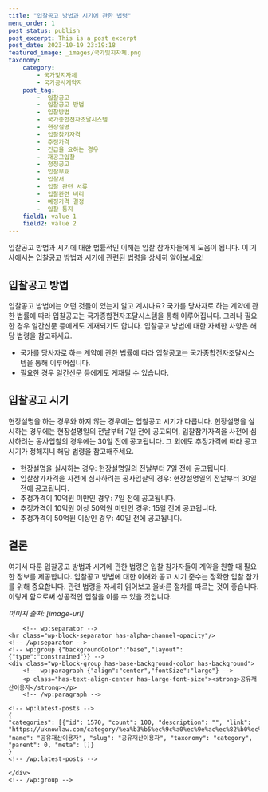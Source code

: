 ```yaml
---
title: "입찰공고 방법과 시기에 관한 법령"
menu_order: 1
post_status: publish
post_excerpt: This is a post excerpt
post_date: 2023-10-19 23:19:18
featured_image: _images/국가및지자체.png
taxonomy:
    category:
        - 국가및지자체
        - 국가공사계약자
    post_tag:
        -  입찰공고
        -  입찰공고 방법
        -  입찰방법
        -  국가종합전자조달시스템
        -  현장설명
        -  입찰참가자격
        -  추정가격
        -  긴급을 요하는 경우
        -  재공고입찰
        -  정정공고
        -  입찰무효
        -  입찰서
        -  입찰 관련 서류
        -  입찰관련 비리
        -  예정가격 결정
        -  입찰 통지
    field1: value 1
    field2: value 2
---
```




입찰공고 방법과 시기에 대한 법률적인 이해는 입찰 참가자들에게 도움이 됩니다. 이 기사에서는 입찰공고 방법과 시기에 관련된 법령을 상세히 알아보세요!

## 입찰공고 방법

입찰공고 방법에는 어떤 것들이 있는지 알고 계시나요? 국가를 당사자로 하는 계약에 관한 법률에 따라 입찰공고는 국가종합전자조달시스템을 통해 이루어집니다. 그러나 필요한 경우 일간신문 등에게도 게재되기도 합니다. 입찰공고 방법에 대한 자세한 사항은 해당 법령을 참고하세요.

- 국가를 당사자로 하는 계약에 관한 법률에 따라 입찰공고는 국가종합전자조달시스템을 통해 이루어집니다.
- 필요한 경우 일간신문 등에게도 게재될 수 있습니다.

## 입찰공고 시기

현장설명을 하는 경우와 하지 않는 경우에는 입찰공고 시기가 다릅니다. 현장설명을 실시하는 경우에는 현장설명일의 전날부터 7일 전에 공고되며, 입찰참가자격을 사전에 심사하려는 공사입찰의 경우에는 30일 전에 공고됩니다. 그 외에도 추정가격에 따라 공고 시기가 정해지니 해당 법령을 참고해주세요.

- 현장설명을 실시하는 경우: 현장설명일의 전날부터 7일 전에 공고됩니다.
- 입찰참가자격을 사전에 심사하려는 공사입찰의 경우: 현장설명일의 전날부터 30일 전에 공고됩니다.
- 추정가격이 10억원 미만인 경우: 7일 전에 공고됩니다.
- 추정가격이 10억원 이상 50억원 미만인 경우: 15일 전에 공고됩니다.
- 추정가격이 50억원 이상인 경우: 40일 전에 공고됩니다.

## 결론

여기서 다룬 입찰공고 방법과 시기에 관한 법령은 입찰 참가자들이 계약을 원할 때 필요한 정보를 제공합니다. 입찰공고 방법에 대한 이해와 공고 시기 준수는 정확한 입찰 참가를 위해 중요합니다. 관련 법령을 자세히 읽어보고 올바른 절차를 따르는 것이 좋습니다. 이렇게 함으로써 성공적인 입찰을 이룰 수 있을 것입니다.

*이미지 출처: [image-url]*

        <!-- wp:separator -->
    <hr class="wp-block-separator has-alpha-channel-opacity"/>
    <!-- /wp:separator -->
    <!-- wp:group {"backgroundColor":"base","layout":{"type":"constrained"}} -->
    <div class="wp-block-group has-base-background-color has-background">
        <!-- wp:paragraph {"align":"center","fontSize":"large"} -->
        <p class="has-text-align-center has-large-font-size"><strong>공유재산이용자</strong></p>
        <!-- /wp:paragraph -->
        
    <!-- wp:latest-posts -->
    {
    "categories": [{"id": 1570, "count": 100, "description": "", "link": "https://uknowlaw.com/category/%ea%b3%b5%ec%9c%a0%ec%9e%ac%ec%82%b0%ec%9d%b4%ec%9a%a9%ec%9e%90/", "name": "공유재산이용자", "slug": "공유재산이용자", "taxonomy": "category", "parent": 0, "meta": []}
    }
    <!-- /wp:latest-posts -->
    
    </div>
    <!-- /wp:group -->
    